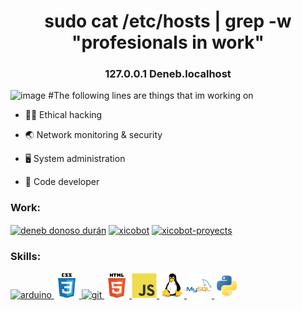 
<h1 align="center">sudo cat /etc/hosts | grep -w "profesionals in work"</h1>
<h3 align="center">127.0.0.1 Deneb.localhost</h3>
<p aling="left">
  
</p>
<img src="https://i.giphy.com/media/v1.Y2lkPTc5MGI3NjExaWVxcjR1cm9sdGR4dW5oa2F3eHY0NmFjaW9sdzlxaXEzbjVla2w2OSZlcD12MV9pbnRlcm5hbF9naWZfYnlfaWQmY3Q9Zw/qdf1QyvxipVh6/giphy.gif" alt="image" align="right width:"450px">
#The following lines are things that im working on

* 👨‍💻 Ethical hacking

* 🌏 Network monitoring & security

* 🖥️ System administration

* 📂 Code developer

</p>
<h3 align="left">Work:</h3>
<p align="left">
<a href="https://www.linkedin.com/in/deneb-donoso-dur%C3%A1n-108543292/" target="blank"><img align="center" src="https://raw.githubusercontent.com/rahuldkjain/github-profile-readme-generator/master/src/images/icons/Social/linked-in-alt.svg" alt="deneb donoso durán" height="30" width="40" /></a>
<a href="https://stackoverflow.com/users/22800907/xicobot?tab=profile" target="blank"><img align="center" src="https://raw.githubusercontent.com/rahuldkjain/github-profile-readme-generator/master/src/images/icons/Social/stack-overflow.svg" alt="xicobot" height="30" width="40" /></a>
<a href="https://www.youtube.com/@XicobotPro" target="blank"><img align="center" src="https://raw.githubusercontent.com/rahuldkjain/github-profile-readme-generator/master/src/images/icons/Social/youtube.svg" alt="xicobot-proyects" height="30" width="40" /></a>
</p>

<h3 align="left">Skills:</h3>
<p align="left"> <a href="https://www.arduino.cc/" target="_blank" rel="noreferrer"> <img src="https://cdn.worldvectorlogo.com/logos/arduino-1.svg" alt="arduino" width="40" height="40"/> </a> <a href="https://www.w3schools.com/css/" target="_blank" rel="noreferrer"> <img src="https://raw.githubusercontent.com/devicons/devicon/master/icons/css3/css3-original-wordmark.svg" alt="css3" width="40" height="40"/> </a> <a href="https://git-scm.com/" target="_blank" rel="noreferrer"> <img src="https://www.vectorlogo.zone/logos/git-scm/git-scm-icon.svg" alt="git" width="40" height="40"/> </a> <a href="https://www.w3.org/html/" target="_blank" rel="noreferrer"> <img src="https://raw.githubusercontent.com/devicons/devicon/master/icons/html5/html5-original-wordmark.svg" alt="html5" width="40" height="40"/> </a> <a href="https://developer.mozilla.org/en-US/docs/Web/JavaScript" target="_blank" rel="noreferrer"> <img src="https://raw.githubusercontent.com/devicons/devicon/master/icons/javascript/javascript-original.svg" alt="javascript" width="40" height="40"/> </a> <a href="https://www.linux.org/" target="_blank" rel="noreferrer"> <img src="https://raw.githubusercontent.com/devicons/devicon/master/icons/linux/linux-original.svg" alt="linux" width="40" height="40"/> </a> <a href="https://www.mysql.com/" target="_blank" rel="noreferrer"> <img src="https://raw.githubusercontent.com/devicons/devicon/master/icons/mysql/mysql-original-wordmark.svg" alt="mysql" width="40" height="40"/> </a> <a href="https://www.python.org" target="_blank" rel="noreferrer"> <img src="https://raw.githubusercontent.com/devicons/devicon/master/icons/python/python-original.svg" alt="python" width="40" height="40"/> </a> </p>
